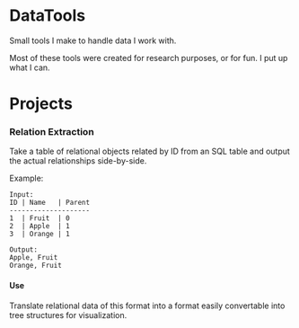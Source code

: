 DataTools
=========
Small tools I make to handle data I work with.

Most of these tools were created for research purposes, or for fun. I put up what I can.


Projects
========
### Relation Extraction
Take a table of relational objects related by ID from an SQL table and output the actual relationships side-by-side.

Example:
  
    Input:
    ID | Name   | Parent
    --------------------
    1  | Fruit  | 0
    2  | Apple  | 1
    3  | Orange | 1
    
    Output:
    Apple, Fruit
    Orange, Fruit
  
#### Use
Translate relational data of this format into a format easily convertable into tree structures for visualization.
